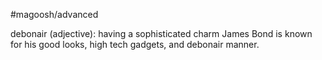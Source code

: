 #magoosh/advanced

debonair (adjective): having a sophisticated charm 
James Bond is known for his good looks, high tech gadgets, and debonair manner. 
